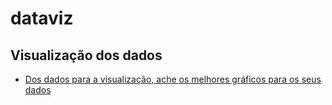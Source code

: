 # dataviz

## Visualização dos dados

* [Dos dados para a visualização, ache os melhores gráficos para os seus dados](http://data-to-viz.com/)

## 

